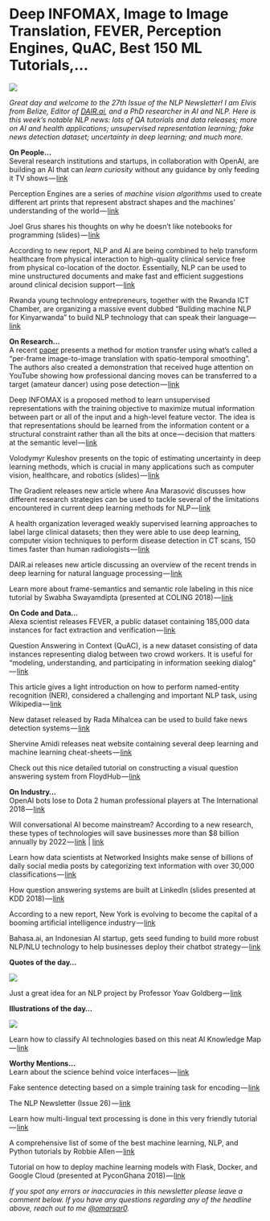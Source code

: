 # Deep INFOMAX, Image to Image Translation, FEVER, Perception Engines, QuAC, Best 150 ML Tutorials,…

![](https://cdn-images-1.medium.com/max/1000/1*62p1S6_I5_6eYSx5GO8IZA.png)


*Great day and welcome to the 27th Issue of the NLP Newsletter! I am Elvis from Belize, Editor of* [*DAIR.ai*](https://medium.com/dair-ai)*, and a PhD researcher in AI and NLP. Here is this week’s notable NLP news: lots of QA tutorials and data releases; more on AI and health applications; unsupervised representation learning; fake news detection dataset; uncertainty in deep learning; and much more.*

**On People…**  
Several research institutions and startups, in collaboration with OpenAI, are building an AI that can *learn curiosity* without any guidance by only feeding it TV shows — [link](https://qz.com/1366484/give-ai-curiosity-and-it-will-watch-tv-forever/)

Perception Engines are a series of *machine vision algorithms* used to create different art prints that represent abstract shapes and the machines’ understanding of the world — [link](https://www.theverge.com/2018/8/21/17761424/ai-algorithm-art-machine-vision-perception-tom-white-treachery-imagenet)

Joel Grus shares his thoughts on why he doesn’t like notebooks for programming (slides) — [link](https://docs.google.com/presentation/d/1n2RlMdmv1p25Xy5thJUhkKGvjtV-dkAIsUXP-AL4ffI/preview?slide=id.g362da58057_0_1)

According to new report, NLP and AI are being combined to help transform healthcare from physical interaction to high-quality clinical service free from physical co-location of the doctor. Essentially, NLP can be used to mine unstructured documents and make fast and efficient suggestions around clinical decision support — [link](https://www.entrepreneur.com/article/319053)

Rwanda young technology entrepreneurs, together with the Rwanda ICT Chamber, are organizing a massive event dubbed “Building machine NLP for Kinyarwanda” to build NLP technology that can speak their language — [link](https://www.cnbcafrica.com/videos/2018/08/23/rwandan-tech-enthusiasts-set-to-hold-event-on-natural-language-processing/)

**On Research…**  
A recent [paper](https://arxiv.org/pdf/1808.07371.pdf) presents a method for motion transfer using what’s called a “per-frame image-to-image translation with spatio-temporal smoothing”. The authors also created a demonstration that received huge attention on YouTube showing how professional dancing moves can be transferred to a target (amateur dancer) using pose detection — [link](https://www.youtube.com/watch?v=PCBTZh41Ris&feature=youtu.be&t=2m13s)

Deep INFOMAX is a proposed method to learn unsupervised representations with the training objective to maximize mutual information between part or all of the input and a high-level feature vector. The idea is that representations should be learned from the information content or a structural constraint rather than all the bits at once — decision that matters at the semantic level — [link](https://arxiv.org/abs/1808.06670)

Volodymyr Kuleshov presents on the topic of estimating uncertainty in deep learning methods, which is crucial in many applications such as computer vision, healthcare, and robotics (slides) — [link](https://web.stanford.edu/~kuleshov/papers/uai2018-slides.pdf)

The Gradient releases new article where Ana Marasović discusses how different research strategies can be used to tackle several of the limitations encountered in current deep learning methods for NLP — [link](https://thegradient.pub/frontiers-of-generalization-in-natural-language-processing/)

A health organization leveraged weakly supervised learning approaches to label large clinical datasets; then they were able to use deep learning, computer vision techniques to perform disease detection in CT scans, 150 times faster than human radiologists — [link](https://healthitanalytics.com/news/deep-learning-ids-neurological-scans-150-times-faster-than-humans)

DAIR.ai releases new article discussing an overview of the recent trends in deep learning for natural language processing — [link](https://medium.com/dair-ai/deep-learning-for-nlp-an-overview-of-recent-trends-d0d8f40a776d)

Learn more about frame-semantics and semantic role labeling in this nice tutorial by Swabha Swayamdipta (presented at COLING 2018) — [link](https://github.com/swabhs/coling18tutorial)

**On Code and Data…**  
Alexa scientist releases FEVER, a public dataset containing 185,000 data instances for fact extraction and verification — [link](https://developer.amazon.com/blogs/alexa/post/d1b3f12f-165d-41d4-a61b-cf36d17a8926/public-release-of-fever-dataset-quickly-begins-to-pay-dividends)

Question Answering in Context (QuAC), is a new dataset consisting of data instances representing dialog between two crowd workers. It is useful for “modeling, understanding, and participating in information seeking dialog” — [link](http://quac.ai/)

This article gives a light introduction on how to perform named-entity recognition (NER), considered a challenging and important NLP task, using Wikipedia — [link](https://www.analyticsindiamag.com/exploring-named-entity-recognition-with-wikipedia/)

New dataset released by Rada Mihalcea can be used to build fake news detection systems — [link](http://web.eecs.umich.edu/~mihalcea/downloads.html#FakeNews)

Shervine Amidi releases neat website containing several deep learning and machine learning cheat-sheets — [link](https://stanford.edu/~shervine/teaching/cs-229.html)

Check out this nice detailed tutorial on constructing a visual question answering system from FloydHub — [link](https://blog.floydhub.com/asking-questions-to-images-with-deep-learning/)

**On Industry…**  
OpenAI bots lose to Dota 2 human professional players at The International 2018 — [link](https://www.pcgamer.com/open-ai-bots-fall-to-human-dota-2-players-at-the-international-2018/)

Will conversational AI become mainstream? According to a new research, these types of technologies will save businesses more than $8 billion annually by 2022 — [link](https://www.datanami.com/2018/08/21/conversational-ai-is-becoming-more-mainstream-as-demand-increases/) | [link](https://www.analyticsinsight.net/interactive-ai-a-step-closer-to-conversational-artificial-intelligence/)

Learn how data scientists at Networked Insights make sense of billions of daily social media posts by categorizing text information with over 30,000 classifications — [link](https://www.builtinchicago.org/2018/08/23/spotlight-working-at-networked-insights-engineering)

How question answering systems are built at LinkedIn (slides presented at KDD 2018) — [link](https://www.slideshare.net/QiHe2/kdd-2018-tutorial-end-toend-goaloriented-question-answering-systems-110817295)

According to a new report, New York is evolving to become the capital of a booming artificial intelligence industry — [link](https://www.businesstimes.com.sg/technology/new-york-is-the-capital-of-a-booming-artificial-intelligence-industry)

Bahasa.ai, an Indonesian AI startup, gets seed funding to build more robust NLP/NLU technology to help businesses deploy their chatbot strategy — [link](https://sg.news.yahoo.com/indonesian-ai-platform-natural-language-processing-bahasa-ai-110226443.html)

**Quotes of the day…**  

![](https://cdn-images-1.medium.com/max/800/0*8ff7m6aTMMaT5qoi.png)


Just a great idea for an NLP project by Professor Yoav Goldberg — [link](https://twitter.com/yoavgo/status/1031700258001235969)

**Illustrations of the day…**  

![](https://cdn-images-1.medium.com/max/800/0*43MIZ_xzDgRKi1LC.jpg)


Learn how to classify AI technologies based on this neat AI Knowledge Map — [link](https://www.forbes.com/sites/cognitiveworld/2018/08/22/ai-knowledge-map-how-to-classify-ai-technologies/#21f9e6b37773)

**Worthy Mentions…**  
Learn about the science behind voice interfaces — [link](https://www.gadgetsnow.com/featured/the-science-behind-voice-interfaces/articleshow/65532995.cms)

Fake sentence detecting based on a simple training task for encoding — [link](https://arxiv.org/pdf/1808.03840.pdf)

The NLP Newsletter (Issue 26) — [link](https://medium.com/dair-ai/swag-q-a-dataset-polygonrnn-deep-learning-in-nlp-diagnosing-retinal-disease-pix2pix-on-the-dc0192a118d0)

Learn how multi-lingual text processing is done in this very friendly tutorial — [link](https://github.com/Kyubyong/mtp)

A comprehensive list of some of the best machine learning, NLP, and Python tutorials by Robbie Allen — [link](https://medium.com/machine-learning-in-practice/over-150-of-the-best-machine-learning-nlp-and-python-tutorials-ive-found-ffce2939bd78)

Tutorial on how to deploy machine learning models with Flask, Docker, and Google Cloud (presented at PyconGhana 2018) — [link](https://medium.com/@ackonrichard/how-to-deploy-machine-learning-models-using-flask-docker-and-google-cloud-platform-gcp-6e7bf1b339d5)

*If you spot any errors or inaccuracies in this newsletter please leave a comment below. If you have any questions regarding any of the headline above, reach out to me* [*@omarsar0*](https://twitter.com/omarsar0)*.*


